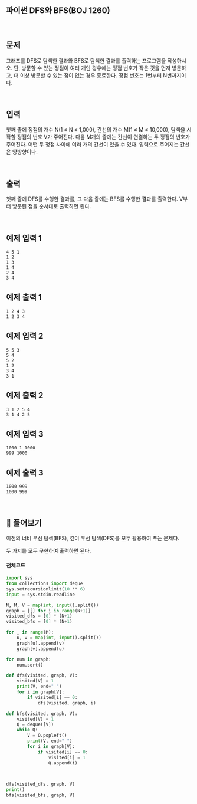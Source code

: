 

## 파이썬 DFS와 BFS(BOJ 1260)

<br>

## 문제

그래프를 DFS로 탐색한 결과와 BFS로 탐색한 결과를 출력하는 프로그램을 작성하시오. 단, 방문할 수 있는 정점이 여러 개인 경우에는 정점 번호가 작은 것을 먼저 방문하고, 더 이상 방문할 수 있는 점이 없는 경우 종료한다. 정점 번호는 1번부터 N번까지이다.

<br>

## 입력

첫째 줄에 정점의 개수 N(1 ≤ N ≤ 1,000), 간선의 개수 M(1 ≤ M ≤ 10,000), 탐색을 시작할 정점의 번호 V가 주어진다. 다음 M개의 줄에는 간선이 연결하는 두 정점의 번호가 주어진다. 어떤 두 정점 사이에 여러 개의 간선이 있을 수 있다. 입력으로 주어지는 간선은 양방향이다.

<br>

## 출력

첫째 줄에 DFS를 수행한 결과를, 그 다음 줄에는 BFS를 수행한 결과를 출력한다. V부터 방문된 점을 순서대로 출력하면 된다.

<br>

## 예제 입력 1 

```
4 5 1
1 2
1 3
1 4
2 4
3 4
```

## 예제 출력 1 

```
1 2 4 3
1 2 3 4
```

## 예제 입력 2 

```
5 5 3
5 4
5 2
1 2
3 4
3 1
```

## 예제 출력 2 

```
3 1 2 5 4
3 1 4 2 5
```

## 예제 입력 3 

```
1000 1 1000
999 1000
```

## 예제 출력 3 

```
1000 999
1000 999
```

<br>

## 📝 풀어보기 

이전의 너비 우선 탐색(BFS), 깊이 우선 탐색(DFS)를 모두 활용하여 푸는 문제다.

두 가지를 모두 구현하여 출력하면 된다.

#### 전체코드

``` python
import sys
from collections import deque
sys.setrecursionlimit(10 ** 6)
input = sys.stdin.readline

N, M, V = map(int, input().split())
graph = [[] for i in range(N+1)]
visited_dfs = [0] * (N+1)
visited_bfs = [0] * (N+1)

for _ in range(M):
    u, v = map(int, input().split())
    graph[u].append(v)
    graph[v].append(u)

for num in graph:
    num.sort()

def dfs(visited, graph, V):
    visited[V] = 1
    print(V, end=" ")
    for i in graph[V]:
        if visited[i] == 0:
            dfs(visited, graph, i)

def bfs(visited, graph, V):
    visited[V] = 1
    Q = deque([V])
    while Q:
        V = Q.popleft()
        print(V, end=" ")
        for i in graph[V]:
            if visited[i] == 0:
                visited[i] = 1
                Q.append(i)
        


dfs(visited_dfs, graph, V)
print()
bfs(visited_bfs, graph, V)
```

